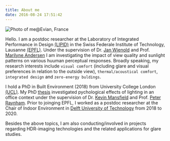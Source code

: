 ```yaml
---
title: About me
date: 2016-08-24 17:51:42
---
```


![Photo of me@Evian, France](/kim.png)

Hello. I am a postdoc researcher at the Laboratory of Integrated Performance in Design [(LIPID)](https://www.epfl.ch/labs/lipid/) in the Swiss Federale Institute of Technology, Lausanne [(EPFL)](https://www.epfl.ch/en/). Under the supervision of Dr. [Jan Wienold](https://people.epfl.ch/jan.wienold/?lang=en) and Prof. [Marilyne Andersen](https://people.epfl.ch/marilyne.andersen/?lang=en) I am investigating the impact of view quality and sunlight patterns on various huuman perceptual responses. Broadly speaking, my research interests include `visual comfort` (including glare and visual preferences in relation to the outside view), `thermal/acoustical comfort`, `integrated design` and `zero-energy buldings`. 

I hold a PhD in Built Environment (2018) from University College London [(UCL)](https://www.ucl.ac.uk/bartlett/). My PhD [thesis](https://discovery.ucl.ac.uk/id/eprint/10042464/) investigated pychological effects of lighting in an office context under the supervision of Dr. [Kevin Mansfield](https://iris.ucl.ac.uk/iris/browse/profile?upi=KPMAN87) and Prof. [Peter Raynham](https://iris.ucl.ac.uk/iris/browse/profile?upi=PJRAY38). Prior to joinging EPFL, I worked as a postdoc researcher at the Chair of Indoor Environment in [Delft University of Technology](https://www.tudelft.nl/bk) from 2018 to 2020. 

Besides the above topics, I am also conducting/involved in projects regarding HDR-imaging technologies and the related applications for glare studies. 

